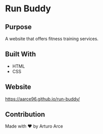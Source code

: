 # Run Buddy 

## Purpose 
A website that offers fitness training services.

## Built With 
* HTML 
* CSS

## Website 
https://aarce96.github.io/run-buddy/

## Contribution
Made with ❤️ by Arturo Arce

